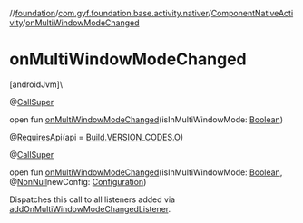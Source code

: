 //[foundation](../../../index.md)/[com.gyf.foundation.base.activity.nativer](../index.md)/[ComponentNativeActivity](index.md)/[onMultiWindowModeChanged](on-multi-window-mode-changed.md)

# onMultiWindowModeChanged

[androidJvm]\

@[CallSuper](https://developer.android.com/reference/kotlin/androidx/annotation/CallSuper.html)

open fun [onMultiWindowModeChanged](on-multi-window-mode-changed.md)(isInMultiWindowMode: [Boolean](https://kotlinlang.org/api/core/kotlin-stdlib/kotlin/-boolean/index.html))

@[RequiresApi](https://developer.android.com/reference/kotlin/androidx/annotation/RequiresApi.html)(api = [Build.VERSION_CODES.O](https://developer.android.com/reference/kotlin/android/os/Build.VERSION_CODES.html))

@[CallSuper](https://developer.android.com/reference/kotlin/androidx/annotation/CallSuper.html)

open fun [onMultiWindowModeChanged](on-multi-window-mode-changed.md)(isInMultiWindowMode: [Boolean](https://kotlinlang.org/api/core/kotlin-stdlib/kotlin/-boolean/index.html), @[NonNull](https://developer.android.com/reference/kotlin/androidx/annotation/NonNull.html)newConfig: [Configuration](https://developer.android.com/reference/kotlin/android/content/res/Configuration.html))

 Dispatches this call to all listeners added via [addOnMultiWindowModeChangedListener](add-on-multi-window-mode-changed-listener.md).